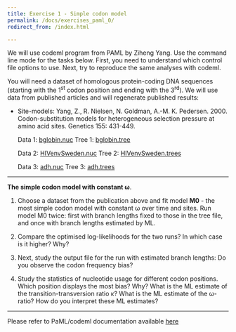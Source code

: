 ```yaml
---
title: Exercise 1 - Simple codon model
permalink: /docs/exercises_paml_0/
redirect_from: /index.html

---
```

<p>We will use codeml program from PAML by Ziheng Yang. Use the command line mode for the tasks below. First, you need to understand which control file options to use. Next, try to reproduce the same analyses with codeml</code>.</p>

<p>You will need a dataset of homologous protein-coding DNA sequences (starting with the 1<sup>st</sup> codon position and ending with the 3<sup>rd</sup>). We will use data from published articles and will regenerate published results: </p>

<ul>
<li><p>Site-models: Yang, Z., R. Nielsen, N. Goldman, A.-M. K. Pedersen. 2000. Codon-substitution models for heterogeneous selection pressure at amino acid sites. Genetics 155: 431-449. <br>

Data 1: <a href="../../tutorial_data/tutorial02_paml/bglobin.nuc">bglobin.nuc</a> Tree 1:
<a href="../../tutorial_data/tutorial02_paml/bglobin.trees">bglobin.tree</a> <br>

Data 2: <a href="../../tutorial_data/tutorial02_paml/HIVenvSweden.nuc">HIVenvSweden.nuc</a>
Tree 2: <a href="../../tutorial_data/tutorial02_paml/HIVenvSweden.trees">HIVenvSweden.trees</a><br>

Data 3: <a href="../../tutorial_data/tutorial02_paml/adh.nuc">adh.nuc</a>
 Tree 3: <a href="../../tutorial_data/tutorial02_paml/adh.trees">adh.trees</a></p></li>
</ul>


---

<p><strong>The simple codon model with constant ω</strong>.</p>

1. Choose a dataset from the publication above and fit model **M0** - the most simple codon model with constant ω over time and sites. Run model M0 twice: first with branch lengths fixed to those in the tree file, and once with branch lengths estimated by ML.

2. Compare the optimised log-likelihoods for the two runs? In which case is it higher? Why?

3. Next, study the output file for the run with estimated branch lengths: Do you observe the codon frequency bias?

4. Study the statistics of nucleotide usage for different codon positions. Which position displays the most bias? Why?
What is the ML estimate of the transition-transversion ratio κ? What is the ML estimate of the ω-ratio? How do you interpret these ML estimates?

---

Please refer to PaML/codeml documentation available [here](http://abacus.gene.ucl.ac.uk/software/pamlDOC.pdf)
